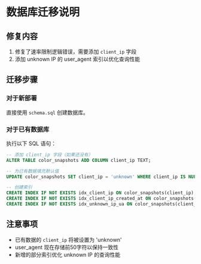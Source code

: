 # 数据库迁移说明

## 修复内容
1. 修复了速率限制逻辑错误，需要添加 `client_ip` 字段
2. 添加 unknown IP 的 user_agent 索引以优化查询性能

## 迁移步骤

### 对于新部署
直接使用 `schema.sql` 创建数据库。

### 对于已有数据库
执行以下 SQL 语句：

```sql
-- 添加 client_ip 字段（如果还没有）
ALTER TABLE color_snapshots ADD COLUMN client_ip TEXT;

-- 为已有数据填充默认值
UPDATE color_snapshots SET client_ip = 'unknown' WHERE client_ip IS NULL;

-- 创建索引
CREATE INDEX IF NOT EXISTS idx_client_ip ON color_snapshots(client_ip);
CREATE INDEX IF NOT EXISTS idx_client_ip_created_at ON color_snapshots(client_ip, created_at);
CREATE INDEX IF NOT EXISTS idx_unknown_ip_ua ON color_snapshots(client_ip, user_agent, created_at) WHERE client_ip = 'unknown';
```

## 注意事项
- 已有数据的 `client_ip` 将被设置为 'unknown'
- user_agent 现在存储前50字符以保持一致性
- 新增的部分索引优化 unknown IP 的查询性能

